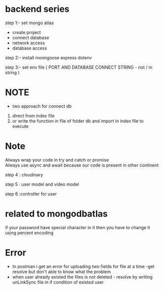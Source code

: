 # backend series


step 1:- set mongo atlas 
- create project 
- connect database
- network access 
- database access

step 2:- install moongoose express dotenv 

step 3:- set env file ( PORT AND DATABASE CONNECT STRING - not / in string )
 
# NOTE
  - two approach for connect db
   1. direct from index file 
   2. or write the function in  file of folder db and import in index file to execute 

# Note
   Always wrap your code in try and catch or promise    
   Always use async and await because our code is present in other continent


step 4 : cloudinary

step 5 : user model and video model

step 6 :controller for user 


# related to mongodbatlas 
  if your password have special character in it then you have to change it using percent encoding 





# Error
- In postman i get an error for uploading two fields for file at a time -get resolve but don't able to know what the problem
- when user already existed the files is not deleted - resolve by writing unLinkSync file in if condition of existed user 